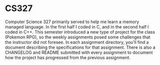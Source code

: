 # CS327
Computer Science 327 primarily served to help me learn a memory managed language. In the first half I coded in C, and in the second half I coded in C++. This semester
introduced a new type of project for the class (Pokemon RPG), so the weekly assignments posed some challenges that the instructor did not foresee. In each assignment directory, you'll find a document describing the specifications for that assignment. There is also a CHANGELOG and README submitted with every assignment to document
how the project has progressed from the previous assignment.
